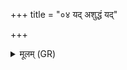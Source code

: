 +++
title = "०४ यद् अशुद्धं यद्"

+++
<details><summary>मूलम् (GR)</summary>

+++(PSK 20.15.4)+++यद् अशुद्धं यद् अनृतं  
यच् चरामसि पापया ।  
आपो मा तस्माद् एनसो  
दुरितात् पान्तु विश्वतः ॥
</details>